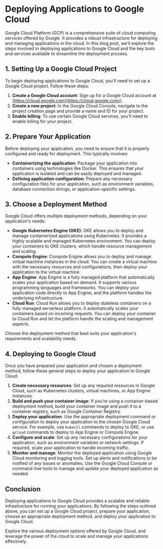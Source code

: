 # Deploying Applications to Google Cloud

Google Cloud Platform (GCP) is a comprehensive suite of cloud computing services offered by Google. It provides a robust infrastructure for deploying and managing applications in the cloud. In this blog post, we'll explore the steps involved in deploying applications to Google Cloud and the key tools and services available to streamline the deployment process.

## 1. Setting Up a Google Cloud Project

To begin deploying applications to Google Cloud, you'll need to set up a Google Cloud project. Follow these steps:

1. **Create a Google Cloud account**: Sign up for a Google Cloud account at [https://cloud.google.com](https://cloud.google.com/).
2. **Create a new project**: In the Google Cloud Console, navigate to the project creation page and provide a name and ID for your project.
3. **Enable billing**: To use certain Google Cloud services, you'll need to enable billing for your project.

## 2. Prepare Your Application

Before deploying your application, you need to ensure that it is properly configured and ready for deployment. This typically involves:

- **Containerizing the application**: Package your application into containers using technologies like Docker. This ensures that your application is isolated and can be easily deployed and managed.
- **Defining application configuration**: Prepare any necessary configuration files for your application, such as environment variables, database connection strings, or application-specific settings.

## 3. Choose a Deployment Method

Google Cloud offers multiple deployment methods, depending on your application's needs:

- **Google Kubernetes Engine (GKE)**: GKE allows you to deploy and manage containerized applications using Kubernetes. It provides a highly scalable and managed Kubernetes environment. You can deploy your containers to GKE clusters, which handle resource management and scaling.
- **Compute Engine**: Compute Engine allows you to deploy and manage virtual machine instances in the cloud. You can create a virtual machine with the necessary resources and configurations, then deploy your application to the virtual machine.
- **App Engine**: App Engine is a fully managed platform that automatically scales your application based on demand. It supports various programming languages and frameworks. You can deploy your application code directly to App Engine, and the platform handles the underlying infrastructure.
- **Cloud Run**: Cloud Run allows you to deploy stateless containers on a fully managed serverless platform. It automatically scales your containers based on incoming requests. You can deploy your container to Cloud Run and let the platform handle the scaling and management aspects.

Choose the deployment method that best suits your application's requirements and scalability needs.

## 4. Deploying to Google Cloud

Once you have prepared your application and chosen a deployment method, follow these general steps to deploy your application to Google Cloud:

1. **Create necessary resources**: Set up any required resources in Google Cloud, such as Kubernetes clusters, virtual machines, or App Engine instances.
2. **Build and push your container image**: If you're using a container-based deployment method, build your container image and push it to a container registry, such as Google Container Registry.
3. **Deploy your application**: Use the appropriate deployment command or configuration to deploy your application to the chosen Google Cloud service. For example, use `kubectl` commands to deploy to GKE, or use `gcloud` commands to deploy to App Engine or Compute Engine.
4. **Configure and scale**: Set up any necessary configurations for your application, such as environment variables or network settings. If required, scale your application to handle incoming traffic.
5. **Monitor and manage**: Monitor the deployed application using Google Cloud monitoring and logging tools. Set up alerts and notifications to be notified of any issues or anomalies. Use the Google Cloud Console or command-line tools to manage and update your deployed application as needed.

## Conclusion

Deploying applications to Google Cloud provides a scalable and reliable infrastructure for running your applications. By following the steps outlined above, you can set up a Google Cloud project, prepare your application, choose an appropriate deployment method, and deploy your application to Google Cloud.

Explore the various deployment options offered by Google Cloud, and leverage the power of the cloud to scale and manage your applications effectively.